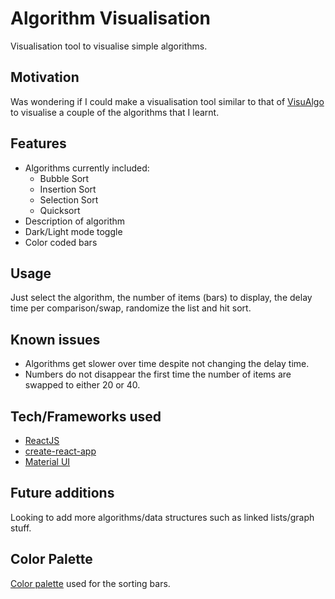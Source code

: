 # Algorithm Visualisation

Visualisation tool to visualise simple algorithms.

## Motivation

Was wondering if I could make a visualisation tool similar to that of [VisuAlgo](https://visualgo.net/en) to visualise a couple of the algorithms that I learnt.

## Features

* Algorithms currently included:
  * Bubble Sort
  * Insertion Sort
  * Selection Sort
  * Quicksort
* Description of algorithm
* Dark/Light mode toggle
* Color coded bars

## Usage

Just select the algorithm, the number of items (bars) to display, the delay time per comparison/swap, randomize the list and hit sort.

## Known issues

* Algorithms get slower over time despite not changing the delay time.
* Numbers do not disappear the first time the number of items are swapped to either 20 or 40.

## Tech/Frameworks used

* [ReactJS](https://reactjs.org/)
* [create-react-app](https://github.com/facebook/create-react-app)
* [Material UI](https://material-ui.com/)

## Future additions

Looking to add more algorithms/data structures such as linked lists/graph stuff.

## Color Palette

[Color palette](https://coolors.co/ef476f-ffd166-06d6a0-118ab2-073b4c) used for the sorting bars.
